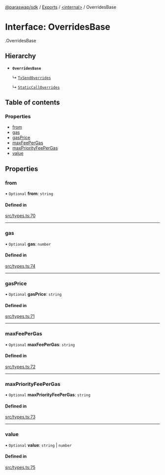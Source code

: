 [@paraswap/sdk](../README.md) / [Exports](../modules.md) / [<internal\>](../modules/internal_.md) / OverridesBase

# Interface: OverridesBase

[<internal>](../modules/internal_.md).OverridesBase

## Hierarchy

- **`OverridesBase`**

  ↳ [`TxSendOverrides`](TxSendOverrides.md)

  ↳ [`StaticCallOverrides`](internal_.StaticCallOverrides.md)

## Table of contents

### Properties

- [from](internal_.OverridesBase.md#from)
- [gas](internal_.OverridesBase.md#gas)
- [gasPrice](internal_.OverridesBase.md#gasprice)
- [maxFeePerGas](internal_.OverridesBase.md#maxfeepergas)
- [maxPriorityFeePerGas](internal_.OverridesBase.md#maxpriorityfeepergas)
- [value](internal_.OverridesBase.md#value)

## Properties

### from

• `Optional` **from**: `string`

#### Defined in

[src/types.ts:70](https://github.com/paraswap/paraswap-sdk/blob/master/src/types.ts#L70)

___

### gas

• `Optional` **gas**: `number`

#### Defined in

[src/types.ts:74](https://github.com/paraswap/paraswap-sdk/blob/master/src/types.ts#L74)

___

### gasPrice

• `Optional` **gasPrice**: `string`

#### Defined in

[src/types.ts:71](https://github.com/paraswap/paraswap-sdk/blob/master/src/types.ts#L71)

___

### maxFeePerGas

• `Optional` **maxFeePerGas**: `string`

#### Defined in

[src/types.ts:72](https://github.com/paraswap/paraswap-sdk/blob/master/src/types.ts#L72)

___

### maxPriorityFeePerGas

• `Optional` **maxPriorityFeePerGas**: `string`

#### Defined in

[src/types.ts:73](https://github.com/paraswap/paraswap-sdk/blob/master/src/types.ts#L73)

___

### value

• `Optional` **value**: `string` \| `number`

#### Defined in

[src/types.ts:75](https://github.com/paraswap/paraswap-sdk/blob/master/src/types.ts#L75)

